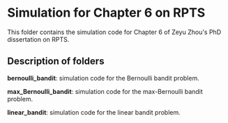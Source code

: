 # Simulation for Chapter 6 on RPTS

This folder contains the simulation code for Chapter 6 of Zeyu Zhou's PhD dissertation
on RPTS. 

## Description of folders

**bernoulli_bandit**: simulation code for the Bernoulli bandit problem.

**max_Bernoulli_bandit**: simulation code for the max-Bernoulli bandit problem. 

**linear_bandit**: simulation code for the linear bandit problem. 
